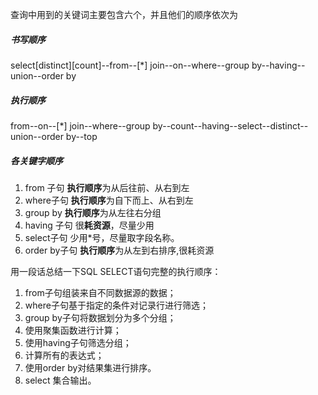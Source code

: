 查询中用到的关键词主要包含六个，并且他们的顺序依次为 
##### 书写顺序
select\[distinct]\[count]--from--\[\*] join--on--where--group by--having--union--order by 
##### 执行顺序
from--on--\[\*] join--where--group by--count--having--select--distinct--union--order by--top

##### 各关键字顺序
1. from 子句
**执行顺序**为从后往前、从右到左
2. where子句
**执行顺序**为自下而上、从右到左
3. group by
**执行顺序**为从左往右分组
4. having 子句
很**耗资源**，尽量少用
5. select子句
少用\*号，尽量取字段名称。
6. order by子句
**执行顺序**为从左到右排序,很耗资源
 
用一段话总结一下SQL SELECT语句完整的执行顺序：
1. from子句组装来自不同数据源的数据；
2. where子句基于指定的条件对记录行进行筛选；
3. group by子句将数据划分为多个分组；
4. 使用聚集函数进行计算；
5. 使用having子句筛选分组；
6. 计算所有的表达式；
7. 使用order by对结果集进行排序。
8. select 集合输出。